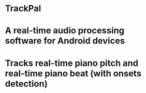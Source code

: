 # TrackPal

# A real-time audio processing software for Android devices

# Tracks real-time piano pitch and real-time piano beat (with onsets detection)

